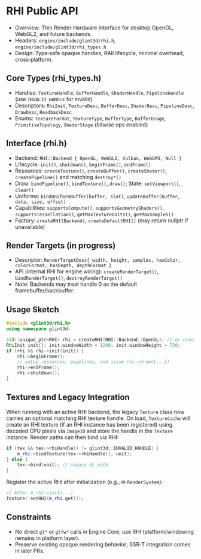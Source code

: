 # RHI Public API

- Overview: Thin Render Hardware Interface for desktop OpenGL, WebGL2, and future backends.
- Headers: `engine/include/glint3d/rhi.h`, `engine/include/glint3d/rhi_types.h`
- Design: Type‑safe opaque handles, RAII lifecycle, minimal overhead, cross‑platform.

## Core Types (rhi_types.h)
- Handles: `TextureHandle`, `BufferHandle`, `ShaderHandle`, `PipelineHandle` (use `INVALID_HANDLE` for invalid)
- Descriptors: `RhiInit`, `TextureDesc`, `BufferDesc`, `ShaderDesc`, `PipelineDesc`, `DrawDesc`, `ReadbackDesc`
- Enums: `TextureFormat`, `TextureType`, `BufferType`, `BufferUsage`, `PrimitiveTopology`, `ShaderStage` (bitwise ops enabled)

## Interface (rhi.h)
- Backend: `RHI::Backend { OpenGL, WebGL2, Vulkan, WebGPU, Null }`
- Lifecycle: `init()`, `shutdown()`, `beginFrame()`, `endFrame()`
- Resources: `createTexture()`, `createBuffer()`, `createShader()`, `createPipeline()` and matching `destroy*()`
- Draw: `bindPipeline()`, `bindTexture()`, `draw()`; State: `setViewport()`, `clear()`
- Uniforms: `bindUniformBuffer(buffer, slot)`, `updateBuffer(buffer, data, size, offset)`
- Capabilities: `supportsCompute()`, `supportsGeometryShaders()`, `supportsTessellation()`, `getMaxTextureUnits()`, `getMaxSamples()`
- Factory: `createRHI(Backend)`, `createDefaultRHI()` (may return nullptr if unavailable)

## Render Targets (in progress)
- Descriptor: `RenderTargetDesc{ width, height, samples, hasColor, colorFormat, hasDepth, depthFormat }`
- API (internal RHI for engine wiring): `createRenderTarget()`, `bindRenderTarget()`, `destroyRenderTarget()`
- Note: Backends may treat handle 0 as the default framebuffer/backbuffer.

## Usage Sketch
```cpp
#include <glint3d/rhi.h>
using namespace glint3d;

std::unique_ptr<RHI> rhi = createRHI(RHI::Backend::OpenGL); // or createDefaultRHI()
RhiInit init{}; init.windowWidth = 1280; init.windowHeight = 720;
if (rhi && rhi->init(init)) {
    rhi->beginFrame();
    // setup resources, pipelines, and issue rhi->draw({...})
    rhi->endFrame();
    rhi->shutdown();
}
```

## Textures and Legacy Integration

When running with an active RHI backend, the legacy `Texture` class now carries an optional matching RHI texture handle. On load, `TextureCache` will create an RHI texture (if an RHI instance has been registered) using decoded CPU pixels via `ImageIO` and store the handle in the `Texture` instance. Render paths can then bind via RHI:

```cpp
if (tex && tex->rhiHandle() != glint3d::INVALID_HANDLE) {
    m_rhi->bindTexture(tex->rhiHandle(), unit);
} else {
    tex->bind(unit); // legacy GL path
}
```

Register the active RHI after initialization (e.g., in `RenderSystem`):

```cpp
// After m_rhi->init(...)
Texture::setRHI(m_rhi.get());
```

## Constraints
- No direct `gl*` or `glfw*` calls in Engine Core; use RHI (platform/windowing remains in platform layer).
- Preserve existing opaque rendering behavior; SSR‑T integration comes in later PRs.
